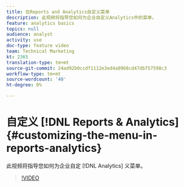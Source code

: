 ```yaml
---
title: 在Reports and Analytics自定义菜单
description: 此视频将指导您如何为企业自定义Analytics中的菜单。
feature: analytics basics
topics: null
audience: analyst
activity: use
doc-type: feature video
team: Technical Marketing
kt: 2365
translation-type: tm+mt
source-git-commit: 24ad92b0ccdf1112e3ed4a0968cd47db757598c3
workflow-type: tm+mt
source-wordcount: '40'
ht-degree: 0%

---
```



# 自定义 [!DNL Reports & Analytics] {#customizing-the-menu-in-reports-analytics}

此视频将指导您如何为企业自定 [!DNL Analytics] 义菜单。

>[!VIDEO](https://video.tv.adobe.com/v/25457/?quality=12)
